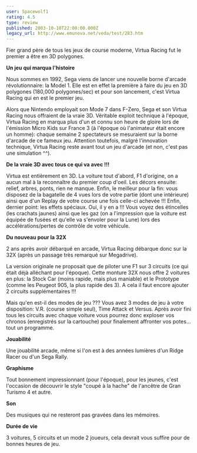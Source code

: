 ```yaml
---
user: Spacewolf1
rating: 4.5
type: review
published: 2003-10-10T22:00:00.000Z
legacy_url: http://www.emunova.net/veda/test/283.htm
---
```

Fier grand père de tous les jeux de course moderne, Virtua Racing fut le premier a être en 3D polygones.  

  

**Un jeu qui marqua l'histoire**  

Nous sommes en 1992, Sega viens de lancer une nouvelle borne d'arcade révolutionnaire: la Model 1\. Elle est en effet la première à faire du jeu en 3D polygones (180,000 polygones/sec) et pour son lancement, c'est Virtua Racing qui en est le premier jeu.  

Alors que Nintendo employait son Mode 7 dans F-Zero, Sega et son Virtua Racing nous offraient de la vraie 3D. Véritable exploit technique à l'époque, Virtua Racing en marqua plus d'un et connu son heure de gloire lors de l'émission Micro Kids sur France 3 (à l'époque où l'animateur était encore un homme): chaque semaine 2 spectateurs se mesuraient sur la borne d'arcade de ce fameux jeu. Attention toutefois, malgré l'innovation technique, Virtua Racing reste avant tout un jeu d'arcade (et non, c'est pas une simulation ^^).  

  

**De la vraie 3D avec tous ce qui va avec !!!**  

Virtua est entièrement en 3D. La voiture tout d'abord, F1 d'origine, on a aucun mal à la reconnaître du premier coup d'oeil. Les décors ensuite: relief, arbres, ponts, rien ne manque. Enfin, le meilleur pour la fin: vous disposez de la bagatelle de 4 vues lors de votre partie (dont une intérieure) ainsi que d'un Replay de votre course une fois celle-ci achevée !!! Enfin, dernier point: les effets spéciaux. Oui, il y en a !!! Vous voyez des étincelles (les crachats jaunes) ainsi que les gaz (on a l'impression que la voiture est équipée de fusées et qu'elle va s'envoler pour la Lune) lors des accélérations/pertes de contrôle de votre véhicule.  

  

**Du nouveau pour la 32X**  

2 ans après avoir débarqué en arcade, Virtua Racing débarque donc sur la 32X (après un passage très remarqué sur Megadrive).  

La version originale ne proposait que de piloter une F1 sur 3 circuits (ce qui était déjà alléchant pour l'époque). Cette monture 32X nous offre 2 voitures en plus: la Stock Car (moins rapide, mais plus maniable) et le Prototype (comme les Peugeot 905, la plus rapide des 3). A cela il faut encore ajouter 2 circuits supplémentaires !!!  

Mais qu'en est-il des modes de jeu ??? Vous avez 3 modes de jeu à votre disposition: V.R. (course simple seul), Time Attack et Versus. Après avoir fini tous les circuits avec chaque voiture vous pourrez donc exploser vos chronos (enregistrés sur la cartouche) pour finalement affronter vos potes... tout un programme.  

  

  

**Jouabilité**  

Une jouabilité arcade, même si l'on est à des années lumières d'un Ridge Racer ou d'un Sega Rally.  

**Graphisme**  

Tout bonnement impressionnant (pour l'époque), pour les jeunes, c'est l'occasion de découvrir le style "coupé à la hache" de l'ancêtre de Gran Turismo 4 et autre.  

**Son**  

Des musiques qui ne resteront pas gravées dans les mémoires.  

**Durée de vie**  

3 voitures, 5 circuits et un mode 2 joueurs, cela devrait vous suffire pour de bonnes heures de jeu.